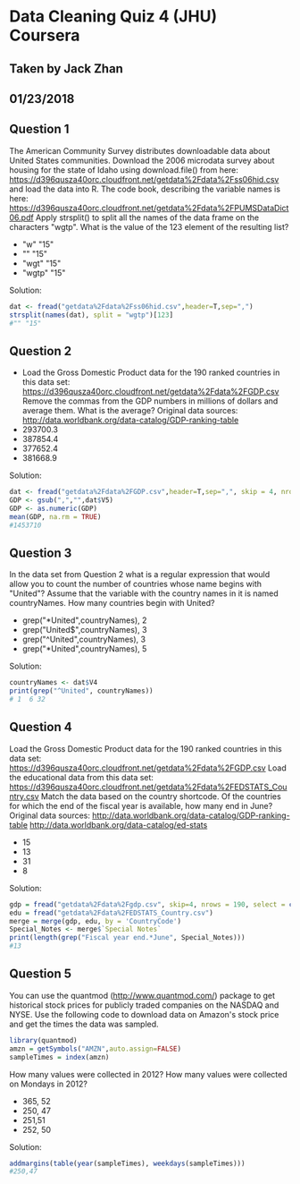 # Data Cleaning Quiz 4 (JHU) Coursera
## Taken by Jack Zhan
## 01/23/2018

Question 1
----------
The American Community Survey distributes downloadable data about United States communities. Download the 2006 microdata survey about housing for the state of Idaho using download.file() from here:
https://d396qusza40orc.cloudfront.net/getdata%2Fdata%2Fss06hid.csv
and load the data into R. The code book, describing the variable names is here:
https://d396qusza40orc.cloudfront.net/getdata%2Fdata%2FPUMSDataDict06.pdf
Apply strsplit() to split all the names of the data frame on the characters "wgtp". What is the value of the 123 element of the resulting list?
* "w" "15"
* "" "15"
* "wgt" "15"
* "wgtp" "15"

Solution: </br>
```R
dat <- fread("getdata%2Fdata%2Fss06hid.csv",header=T,sep=",")
strsplit(names(dat), split = "wgtp")[123]
#"" "15"
```

Question 2
----------
* Load the Gross Domestic Product data for the 190 ranked countries in this data set:
https://d396qusza40orc.cloudfront.net/getdata%2Fdata%2FGDP.csv
Remove the commas from the GDP numbers in millions of dollars and average them. What is the average?
Original data sources:
http://data.worldbank.org/data-catalog/GDP-ranking-table
* 293700.3
* 387854.4
* 377652.4
* 381668.9

Solution: </br>
```R
dat <- fread("getdata%2Fdata%2FGDP.csv",header=T,sep=",", skip = 4, nrows = 215)
GDP <- gsub(",","",dat$V5)
GDP <- as.numeric(GDP)
mean(GDP, na.rm = TRUE)
#1453710
```

Question 3
----------
In the data set from Question 2 what is a regular expression that would allow you to count the number of countries whose name begins with "United"? Assume that the variable with the country names in it is named countryNames. How many countries begin with United?
* grep("*United",countryNames), 2
* grep("United$",countryNames), 3
* grep("^United",countryNames), 3
* grep("*United",countryNames), 5

Solution: </br>
```R
countryNames <- dat$V4
print(grep("^United", countryNames))
# 1  6 32
```

Question 4
----------
Load the Gross Domestic Product data for the 190 ranked countries in this data set:
https://d396qusza40orc.cloudfront.net/getdata%2Fdata%2FGDP.csv
Load the educational data from this data set:
https://d396qusza40orc.cloudfront.net/getdata%2Fdata%2FEDSTATS_Country.csv
Match the data based on the country shortcode. Of the countries for which the end of the fiscal year is available, how many end in June?
Original data sources:
http://data.worldbank.org/data-catalog/GDP-ranking-table
http://data.worldbank.org/data-catalog/ed-stats
* 15
* 13
* 31
* 8

Solution: </br>
```R
gdp = fread("getdata%2Fdata%2Fgdp.csv", skip=4, nrows = 190, select = c(1, 2, 4, 5), col.names=c("CountryCode", "Rank", "GDP", "Total"))
edu = fread("getdata%2Fdata%2FEDSTATS_Country.csv")
merge = merge(gdp, edu, by = 'CountryCode')
Special_Notes <- merge$`Special Notes`
print(length(grep("Fiscal year end.*June", Special_Notes)))
#13
```

Question 5
----------
You can use the quantmod (http://www.quantmod.com/) package to get historical stock prices for publicly traded companies on the NASDAQ and NYSE. Use the following code to download data on Amazon's stock price and get the times the data was sampled.
```R
library(quantmod)
amzn = getSymbols("AMZN",auto.assign=FALSE)
sampleTimes = index(amzn)
```
How many values were collected in 2012? How many values were collected on Mondays in 2012?
* 365, 52
* 250, 47
* 251,51
* 252, 50

Solution: </br>
```R
addmargins(table(year(sampleTimes), weekdays(sampleTimes)))
#250,47
```